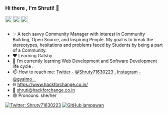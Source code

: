 ### Hi there , I'm Shruti! 👋

<a href="https://twitter.com/Shruty71630223">
  <img align="left" alt="Shruty's Twitter" width="22px" src="https://cdn.jsdelivr.net/npm/simple-icons@v3/icons/twitter.svg" />
</a>
<a href="https://github.com/gyalmo">
  <img align="left" alt="gyalmo's Github" width="22px" src="https://cdn.jsdelivr.net/npm/simple-icons@v3/icons/github.svg" />
</a>
<a href="https://www.instagram.com/gyalmo__/">
  <img align="left" alt="gyalmo's Instagram" width="22px" src="https://cdn.jsdelivr.net/npm/simple-icons@v3/icons/instagram.svg" />
</a>
<br/>
<br/>

- ✨ A tech savvy Community Manager with interest in Community Building, Open Source, and Inspiring People. My goal is to break the stereotypes, hesitations and problems faced by       Students by being a part of a Community.
- ❤  Learning Gatsby 
- 🎉 I’m currently learning Web Development and Software Development life cycle .
- 📫 How to reach me: [Twitter - @Shruty71630223](https://twitter.com/Shruty71630223) , [Instagram - @gyalmo__](https://www.instagram.com/gyalmo__/)
- 🌐 https://www.hackforchange.co.in/ 
- 💬 shruti@hackforchange.co.in 
- 😄 Pronouns: she/her

[![Twitter: Shruty71630223](https://img.shields.io/twitter/follow/Shruty71630223?style=social)](https://twitter.com/Shruty71630223)
[![GitHub iampawan](https://img.shields.io/github/followers/gyalmo?label=follow&style=social)](https://github.com/gyalmo)
